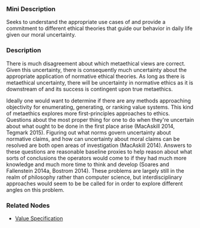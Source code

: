 ### Mini Description

Seeks to understand the appropriate use cases of and provide a commitment to different ethical theories that guide our behavior in daily life given our moral uncertainty.

### Description

There is much disagreement about which metaethical views are correct. Given this uncertainty, there is consequently much uncertainty about the appropriate application of normative ethical theories. As long as there is metaethical uncertainty, there will be uncertainty in normative ethics as it is downstream of and its success is contingent upon true metaethics.

Ideally one would want to determine if there are any methods approaching objectivity for enumerating, generating, or ranking value systems. This kind of metaethics explores more first-principles approaches to ethics. Questions about the most proper thing for one to do when they're uncertain about what ought to be done in the first place arise (MacAskill 2014, Tegmark 2015). Figuring out what norms govern uncertainty about normative claims, and how can uncertainty about moral claims can be resolved are both open areas of investigation (MacAskill 2014). Answers to these questions are reasonable baseline proxies to help reason about what sorts of conclusions the operators would come to if they had much more knowledge and much more time to think and develop (Soares and Fallenstein 2014a, Bostrom 2014). These problems are largely still in the realm of philosophy rather than computer science, but interdisciplinary approaches would seem to be be called for in order to explore different angles on this problem.

### Related Nodes

- [Value Specification](/Value_Alignment/Validation/Technical_Value_Alignment/Ethics_Mechanisms/Value_Specification/Value_Specification.md)
